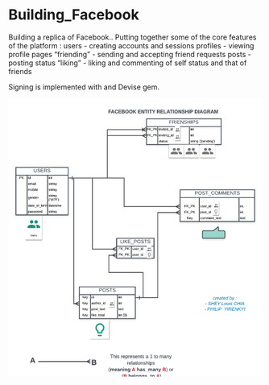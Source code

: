 # Building_Facebook

Building a replica of Facebook.. 
Putting together some of the core features of the platform :
users - creating accounts and sessions 
profiles - viewing profile pages
“friending” - sending and accepting friend requests
 posts - posting status
“liking” - liking and commenting of self status and that of friends

Signing is implemented with  and Devise gem.


![alt text](https://github.com/shloch/Building_Facebook/blob/controllers/DOCS/My_facebook_ERB.png)
